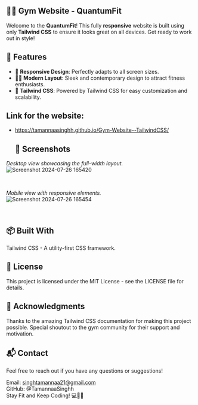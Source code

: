 ## 🏋️‍♀️ Gym Website - QuantumFit

Welcome to the **QuantumFit**! This fully **responsive** website is built using only **Tailwind CSS** to ensure it looks great on all devices. Get ready to work out in style!

## 🌟 Features

- 💪 **Responsive Design**: Perfectly adapts to all screen sizes.
- 🏋️‍♂️ **Modern Layout**: Sleek and contemporary design to attract fitness enthusiasts.
- 🎨 **Tailwind CSS**: Powered by Tailwind CSS for easy customization and scalability.

## Link for the website: 
- https://tamannaasinghh.github.io/Gym-Website--TailwindCSS/
  <br>
  
  ## 📸 Screenshots
*Desktop view showcasing the full-width layout.*
![Screenshot 2024-07-26 165420](https://github.com/user-attachments/assets/b05e1061-ea62-46c3-b0ac-ddb13e603355)

<br>

*Mobile view with responsive elements.*<br>
![Screenshot 2024-07-26 165454](https://github.com/user-attachments/assets/05f9566b-6891-4458-b9b3-9f4f1caae99b)

<br>

## 📦 Built With
Tailwind CSS - A utility-first CSS framework.<br>

## 📝 License<br>
This project is licensed under the MIT License - see the LICENSE file for details.

## 🙏 Acknowledgments
Thanks to the amazing Tailwind CSS documentation for making this project possible.
Special shoutout to the gym community for their support and motivation.

## 📬 Contact
Feel free to reach out if you have any questions or suggestions!

Email: singhtamannaa21@gmail.com<br>
GitHub: @TamannaaSinghh<br>
Stay Fit and Keep Coding! 💻🏋️‍♂️



